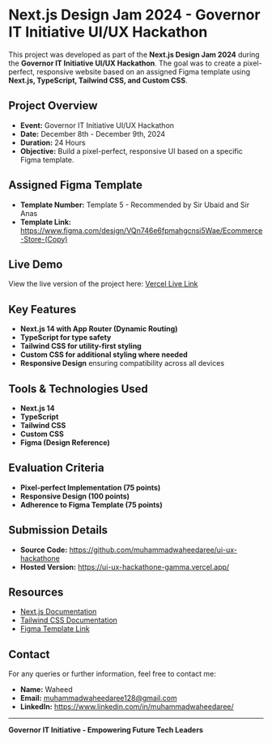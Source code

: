 # Next.js Design Jam 2024 - Governor IT Initiative UI/UX Hackathon

This project was developed as part of the **Next.js Design Jam 2024** during the **Governor IT Initiative UI/UX Hackathon**. The goal was to create a pixel-perfect, responsive website based on an assigned Figma template using **Next.js, TypeScript, Tailwind CSS, and Custom CSS**.

## Project Overview
- **Event:** Governor IT Initiative UI/UX Hackathon
- **Date:** December 8th - December 9th, 2024
- **Duration:** 24 Hours
- **Objective:** Build a pixel-perfect, responsive UI based on a specific Figma template.

## Assigned Figma Template
- **Template Number:** Template 5 - Recommended by Sir Ubaid and Sir Anas
- **Template Link:** https://www.figma.com/design/VQn746e6fpmahgcnsi5Wae/Ecommerce-Store-(Copy)

## Live Demo
View the live version of the project here:
[Vercel Live Link](https://ui-ux-hackathone-gamma.vercel.app/)

## Key Features
- **Next.js 14 with App Router (Dynamic Routing)**
- **TypeScript for type safety**
- **Tailwind CSS for utility-first styling**
- **Custom CSS for additional styling where needed**
- **Responsive Design** ensuring compatibility across all devices


## Tools & Technologies Used
- **Next.js 14**
- **TypeScript**
- **Tailwind CSS**
- **Custom CSS**
- **Figma (Design Reference)**

## Evaluation Criteria
- **Pixel-perfect Implementation (75 points)**
- **Responsive Design (100 points)**
- **Adherence to Figma Template (75 points)**

## Submission Details
- **Source Code:** https://github.com/muhammadwaheedaree/ui-ux-hackathone
- **Hosted Version:** https://ui-ux-hackathone-gamma.vercel.app/

## Resources
- [Next.js Documentation](https://nextjs.org/docs)
- [Tailwind CSS Documentation](https://tailwindcss.com/docs)
- [Figma Template Link](https://www.figma.com/design/VQn746e6fpmahgcnsi5Wae/Ecommerce-Store-(Copy))


## Contact
For any queries or further information, feel free to contact me:
- **Name:** Waheed
- **Email:** muhammadwaheedaree128@gmail.com
- **LinkedIn:** https://www.linkedin.com/in/muhammadwaheedaree/

---
**Governor IT Initiative - Empowering Future Tech Leaders**

